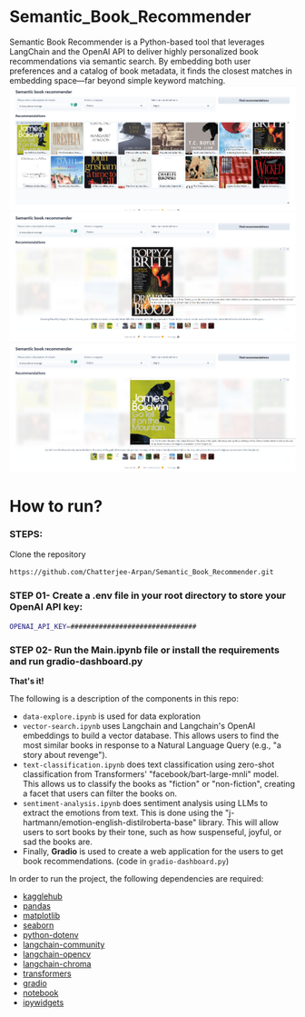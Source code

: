 # Semantic_Book_Recommender
Semantic Book Recommender is a Python-based tool that leverages LangChain and the OpenAI API to deliver highly personalized book recommendations via semantic search. By embedding both user preferences and a catalog of book metadata, it finds the closest matches in embedding space—far beyond simple keyword matching.
![Book Recommender Dashboard](Book_Recommend_Dashboard.png)
![Selected Book 1](Selection_Book_1.png)
![Selected Book 2](Selection_Book_2.png)

# How to run?
### STEPS:

Clone the repository

```bash
https://github.com/Chatterjee-Arpan/Semantic_Book_Recommender.git
```
### STEP 01- Create a .env file in your root directory to store your OpenAI API key:

```bash
OPENAI_API_KEY=###############################
```

### STEP 02- Run the Main.ipynb file or install the requirements and run gradio-dashboard.py
**That's it!**

The following is a description of the components in this repo:
* `data-explore.ipynb` is used for data exploration
* `vector-search.ipynb` uses Langchain and Langchain's OpenAI embeddings to build a vector database. This allows users to find the most similar books in response to a Natural Language Query (e.g., "a story about revenge").
* `text-classification.ipynb` does text classification using zero-shot classification from Transformers' "facebook/bart-large-mnli" model. This allows us to classify the books as "fiction" or "non-fiction", creating a facet that users can filter the books on.
* `sentiment-analysis.ipynb` does sentiment analysis using LLMs to extract the emotions from text. This is done using the "j-hartmann/emotion-english-distilroberta-base" library. This will allow users to sort books by their tone, such as how suspenseful, joyful, or sad the books are.
* Finally, **Gradio** is used to create a web application for the users to get book recommendations. (code in `gradio-dashboard.py`)


In order to run the project, the following dependencies are required:
* [kagglehub](https://pypi.org/project/kagglehub/)
* [pandas](https://pypi.org/project/pandas/)
* [matplotlib](https://pypi.org/project/matplotlib/)
* [seaborn](https://pypi.org/project/seaborn/)
* [python-dotenv](https://pypi.org/project/python-dotenv/)
* [langchain-community](https://pypi.org/project/langchain-community/)
* [langchain-opencv](https://pypi.org/project/langchain-opencv/)
* [langchain-chroma](https://pypi.org/project/langchain-chroma/)
* [transformers](https://pypi.org/project/transformers/)
* [gradio](https://pypi.org/project/gradio/)
* [notebook](https://pypi.org/project/notebook/)
* [ipywidgets](https://pypi.org/project/ipywidgets/)

